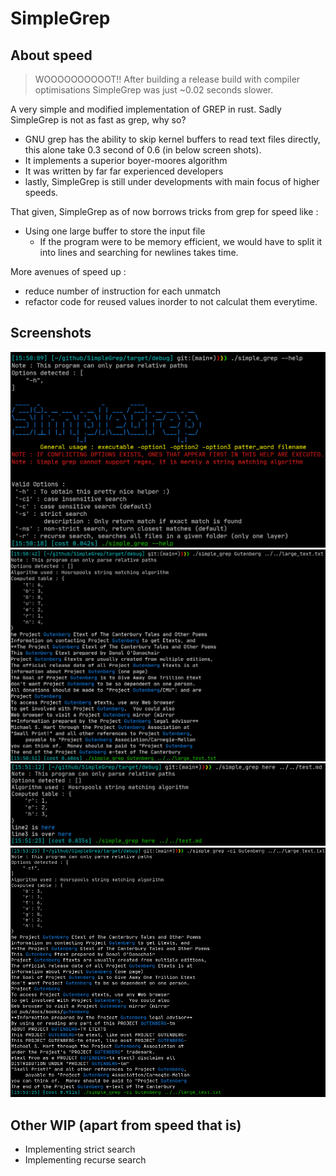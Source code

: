 # SimpleGrep 


## About speed

> WOOOOOOOOOOT!! After building a release build with compiler optimisations SimpleGrep was just ~0.02 seconds slower.

A very simple and modified implementation of GREP in rust. Sadly SimpleGrep is not as fast as grep, why so? 
- GNU grep has the ability to skip kernel buffers to read text files directly, this alone take 0.3 second of 0.6 (in below screen shots).
- It implements a superior boyer-moores algorithm 
- It was written by far far experienced developers
- lastly, SimpleGrep is still under developments with main focus of higher speeds.

That given, SimpleGrep as of now borrows tricks from grep for speed like : 
- Using one large buffer to store the input file
  - If the program were to be memory efficient, we would have to split it into lines and searching for newlines takes time.

More avenues of speed up : 
- reduce number of instruction for each unmatch
- refactor code for reused values inorder to not calculat them everytime.

## Screenshots 
![image](./1.png)
![image](./2.png)
![image](./3.png)
![image](./4.png)

## Other WIP (apart from speed that is) 
- Implementing strict search 
- Implementing recurse search
